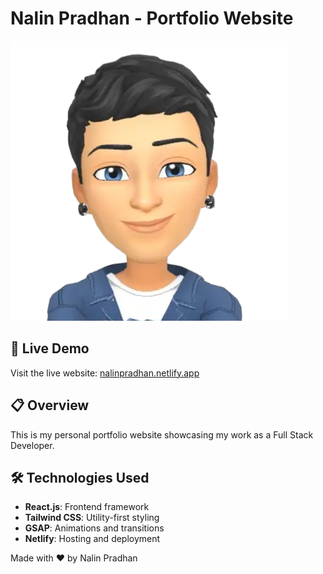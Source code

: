 # Nalin Pradhan - Portfolio Website

![Portfolio Preview](public/avatar.png)

## 🚀 Live Demo

Visit the live website: [nalinpradhan.netlify.app](https://nalinpradhan.netlify.app/)

## 📋 Overview

This is my personal portfolio website showcasing my work as a Full Stack Developer.

## 🛠️ Technologies Used

- **React.js**: Frontend framework
- **Tailwind CSS**: Utility-first styling
- **GSAP**: Animations and transitions
- **Netlify**: Hosting and deployment

Made with ❤️ by Nalin Pradhan
